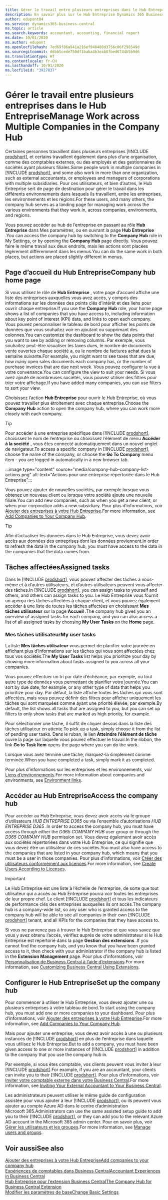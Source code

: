```yaml
---
title: Gérer le travail entre plusieurs entreprises dans le Hub Entreprise
description: En savoir plus sur le Hub Entreprise Dynamics 365 Business Central que vous utilisez pour gérer votre travail dans plusieurs entreprises.
author: edupont04
ms.service: dynamics365-business-central
ms.topic: article
ms.search.keywords: accountant, accounting, financial report
ms.date: 10/01/2020
ms.author: edupont
ms.openlocfilehash: 7ed69f86a941a216ef948488d3756c06f298549d
ms.sourcegitcommit: ddbb5cede750df1baba4b3eab8fbed6744b5b9d6
ms.translationtype: HT
ms.contentlocale: fr-CH
ms.lasthandoff: 10/01/2020
ms.locfileid: "3927837"
---
```

# <a name="manage-work-across-multiple-companies-in-the-company-hub"></a><span data-ttu-id="3fa19-103">Gérer le travail entre plusieurs entreprises dans le Hub Entreprise</span><span class="sxs-lookup"><span data-stu-id="3fa19-103">Manage Work across Multiple Companies in the Company Hub</span></span>

<span data-ttu-id="3fa19-104">Certaines personnes travaillent dans plusieurs entreprises [!INCLUDE [prodshort](includes/prodshort.md)], et certains travaillent également dans plus d’une organisation, comme des comptables externes, ou des employés et des gestionnaires de sociétés ayant plusieurs filiales.</span><span class="sxs-lookup"><span data-stu-id="3fa19-104">Some people work in multiple companies in [!INCLUDE [prodshort](includes/prodshort.md)], and some also work in more than one organization, such as external accountants, or employees and managers of corporations with multiple subsidiaries.</span></span> <span data-ttu-id="3fa19-105">Pour ces utilisateurs, et bien d’autres, le Hub Entreprise sert de page de destination pour gérer le travail dans les différents environnements dans lesquels ils travaillent, entre les entreprises, les environnements et les régions.</span><span class="sxs-lookup"><span data-stu-id="3fa19-105">For these users, and many others, the company hub serves as a landing page for managing work across the various environments that they work in, across companies, environments, and regions.</span></span>  

<span data-ttu-id="3fa19-106">Vous pouvez accéder au hub de l’entreprise en passant au rôle **Hub Entreprise** dans Mes paramètres, ou en ouvrant la page **Hub Entreprise** .</span><span class="sxs-lookup"><span data-stu-id="3fa19-106">You can access the company hub by switching to the **Company Hub** role in My Settings, or by opening the **Company Hub** page directly.</span></span> <span data-ttu-id="3fa19-107">Vous pouvez faire le même travail aux deux endroits, mais les actions sont placées légèrement différemment dans les menus.</span><span class="sxs-lookup"><span data-stu-id="3fa19-107">You can do the same work in both places, but actions are placed slightly different in menus.</span></span>  

## <a name="company-hub-home-page"></a><span data-ttu-id="3fa19-108">Page d’accueil du Hub Entreprise</span><span class="sxs-lookup"><span data-stu-id="3fa19-108">Company hub home page</span></span>

<span data-ttu-id="3fa19-109">Si vous utilisez le rôle de **Hub Entreprise** , votre page d’accueil affiche une liste des entreprises auxquelles vous avez accès, y compris des informations sur les données des points clés d’intérêt et des liens pour ouvrir chaque entreprise.</span><span class="sxs-lookup"><span data-stu-id="3fa19-109">If you use the **Company Hub** role, your home page shows a list of companies that you have access to, including information about key point of interest (KPI) data, and links to open each company.</span></span> <span data-ttu-id="3fa19-110">Vous pouvez personnaliser le tableau de bord pour afficher les points de données que vous souhaitez voir en ajoutant ou supprimant des colonnes.</span><span class="sxs-lookup"><span data-stu-id="3fa19-110">You can customize the dashboard to show the data points that you want to see by adding or removing columns.</span></span> <span data-ttu-id="3fa19-111">Par exemple, vous souhaitez peut-être visualiser les taxes dues, le nombre de documents vente ouvertes chaque société a, ou le nombre de factures achat dues la semaine suivante.</span><span class="sxs-lookup"><span data-stu-id="3fa19-111">For example, you might want to see taxes that are due, how many open sales documents each company has, or the number of purchase invoices that are due next week.</span></span> <span data-ttu-id="3fa19-112">Vous pouvez configurer la vue à votre convenance.</span><span class="sxs-lookup"><span data-stu-id="3fa19-112">You can configure the view to suit your needs.</span></span> <span data-ttu-id="3fa19-113">Si vous avez ajouté de nombreuses sociétés, vous pouvez utiliser des filtres pour trier votre affichage.</span><span class="sxs-lookup"><span data-stu-id="3fa19-113">If you have added many companies, you can use filters to sort your view.</span></span>  

<span data-ttu-id="3fa19-114">Choisissez l’action **Hub Entreprise** pour ouvrir le Hub Entreprise, où vous pouvez travailler plus étroitement avec chaque entreprise.</span><span class="sxs-lookup"><span data-stu-id="3fa19-114">Choose the **Company Hub** action to open the company hub, where you can work more closely with each company.</span></span>  

> [!TIP]
> <span data-ttu-id="3fa19-115">Pour accéder à une entreprise spécifique dans [!INCLUDE [prodshort](includes/prodshort.md)], choisissez le nom de l’entreprise ou choisissez l’élément de menu **Accéder à la société** , vous êtes connecté automatiquement dans un nouvel onglet de navigateur.</span><span class="sxs-lookup"><span data-stu-id="3fa19-115">To access a specific company in [!INCLUDE [prodshort](includes/prodshort.md)], choose the name of the company, or choose the **Go To Company** menu item - you are logged in automatically in a new browser tab.</span></span>

:::image type="content" source="media/company-hub-company-list-actions.png" alt-text="Actions pour une entreprise répertoriée dans le Hub Entreprise":::

<span data-ttu-id="3fa19-117">Vous pouvez ajouter de nouvelles sociétés, par exemple lorsque vous obtenez un nouveau client ou lorsque votre société ajoute une nouvelle filiale.</span><span class="sxs-lookup"><span data-stu-id="3fa19-117">You can add new companies, such as when you get a new client, or when your corporation adds a new subsidiary.</span></span> <span data-ttu-id="3fa19-118">Pour plus d’informations, voir [Ajouter des entreprises à votre Hub Entreprise](company-hub-add-company.md).</span><span class="sxs-lookup"><span data-stu-id="3fa19-118">For more information, see [Add Companies to Your Company Hub](company-hub-add-company.md).</span></span>  

> [!TIP]
> <span data-ttu-id="3fa19-119">Afin d’actualiser les données dans le Hub Entreprise, vous devez avoir accès aux données des entreprises dont les données proviennent.</span><span class="sxs-lookup"><span data-stu-id="3fa19-119">In order to refresh the data in the company hub, you must have access to the data in the companies that the data comes from.</span></span>

<!--## Company details

In the **Company Hub** page, you can see more information about each company by choosing the name of the company that you want to learn more about. This opens the **Company Details** pane, where you can see additional information, such as the following:  

* Cash account balances  
* Cash flow forecast  
* Overdue purchase invoices  
* Overdue sales invoices  

> [!TIP]
> You can launch predefined Excel workbooks from the **Reports** tab in the ribbon. These Excel workbooks are designed as ready-to-print key financial statements and reports, but you can also modify them to fit your needs. For more information, see [Analyzing Financial Statements in Microsoft Excel](finance-analyze-excel.md).  

Otherwise, close the details pane and continue to the next company.  -->

## <a name="assigned-tasks"></a><span data-ttu-id="3fa19-120">Tâches affectées</span><span class="sxs-lookup"><span data-stu-id="3fa19-120">Assigned tasks</span></span>

<span data-ttu-id="3fa19-121">Dans le [!INCLUDE [prodshort](includes/prodshort.md)], vous pouvez affecter des tâches à vous-même et à d’autres utilisateurs, et d’autres utilisateurs peuvent vous affecter des tâches.</span><span class="sxs-lookup"><span data-stu-id="3fa19-121">In [!INCLUDE [prodshort](includes/prodshort.md)], you can assign tasks to yourself and others, and others can assign tasks to you.</span></span> <span data-ttu-id="3fa19-122">Le Hub Entreprise vous fournit un aperçu des tâches affectées à chaque client, et vous pouvez également accéder à une liste de toutes les tâches affectées en choisissant **Mes tâches utilisateur** sur la page **Accueil** .</span><span class="sxs-lookup"><span data-stu-id="3fa19-122">The company hub gives you an overview of assigned tasks for each company, and you can also access a list of all assigned tasks by choosing **My User Tasks** on the **Home** page.</span></span>  

<!--In the client company, you also have cues that call out tasks assigned to you in this particular client.  -->

### <a name="my-user-tasks"></a><span data-ttu-id="3fa19-123">Mes tâches utilisateur</span><span class="sxs-lookup"><span data-stu-id="3fa19-123">My user tasks</span></span>

<span data-ttu-id="3fa19-124">La liste **Mes tâches utilisateur** vous permet de planifier votre journée en affichant plus d’informations sur les tâches qui vous sont affectées chez tous vos sociétés.</span><span class="sxs-lookup"><span data-stu-id="3fa19-124">The **My User Tasks** list helps you prioritize your day by showing more information about tasks assigned to you across all your companies.</span></span>  

<span data-ttu-id="3fa19-125">Vous pouvez effectuer un tri par date d’échéance, par exemple, ou tout autre type de données vous permettant de planifier votre journée.</span><span class="sxs-lookup"><span data-stu-id="3fa19-125">You can sort by due date, for example, or any other type of data that helps you prioritize your day.</span></span> <span data-ttu-id="3fa19-126">Par défaut, la liste affiche toutes les tâches qui vous sont affectées, mais vous pouvez définir des filtres pour afficher uniquement les tâches qui sont marquées comme ayant une priorité élevée, par exemple.</span><span class="sxs-lookup"><span data-stu-id="3fa19-126">By default, the list shows all tasks that are assigned to you, but you can set up filters to only show tasks that are marked as high priority, for example.</span></span>  

<span data-ttu-id="3fa19-127">Pour sélectionner une tâche, il suffit de cliquer dessus dans la liste des tâches utilisateur en attente.</span><span class="sxs-lookup"><span data-stu-id="3fa19-127">To pick up a task, simply choose it from the list of pending user tasks.</span></span> <span data-ttu-id="3fa19-128">Dans le ruban, le lien **Atteindre l’élément de tâche** ouvre la page sur laquelle vous pouvez effectuer le travail.</span><span class="sxs-lookup"><span data-stu-id="3fa19-128">In the ribbon, the link **Go to Task Item** opens the page where you can do the work.</span></span>  

<span data-ttu-id="3fa19-129">Lorsque vous avez terminé une tâche, marquez-la simplement comme terminée.</span><span class="sxs-lookup"><span data-stu-id="3fa19-129">When you have completed a task, simply mark it as completed.</span></span>  

<span data-ttu-id="3fa19-130">Pour plus d’informations sur les entreprises et les environnements, voir [Liens d’environnements](company-hub-add-company.md#environment-links).</span><span class="sxs-lookup"><span data-stu-id="3fa19-130">For more information about companies and environments, see [Environment links](company-hub-add-company.md#environment-links).</span></span>  

## <a name="access-the-company-hub"></a><span data-ttu-id="3fa19-131">Accéder au Hub Entreprise</span><span class="sxs-lookup"><span data-stu-id="3fa19-131">Access the company hub</span></span>

<span data-ttu-id="3fa19-132">Pour accéder au Hub Entreprise, vous devez avoir accès via le groupe d’utilisateurs *HUB ENTREPRISE D365* ou via l’ensemble d’autorisations *HUB ENTREPRISE D365* .</span><span class="sxs-lookup"><span data-stu-id="3fa19-132">In order to access the company hub, you must have access through either the *D365 COMPANY HUB* user group or through the *D365 COMPANY HUB*  permission set.</span></span> <span data-ttu-id="3fa19-133">Vous devez également avoir accès aux sociétés répertoriées dans votre Hub Entreprise, ce qui signifie que vous devez être un utilisateur de ces sociétés.</span><span class="sxs-lookup"><span data-stu-id="3fa19-133">You must also have access to the companies that are listed in your company hub, which means that you must be a user in those companies.</span></span> <span data-ttu-id="3fa19-134">Pour plus d’informations, voir [Créer des utilisateurs conformément aux licences](ui-how-users-permissions.md).</span><span class="sxs-lookup"><span data-stu-id="3fa19-134">For more information, see [Create Users According to Licenses](ui-how-users-permissions.md).</span></span>  

> [!IMPORTANT]
> <span data-ttu-id="3fa19-135">Le Hub Entreprise est une liste à l’échelle de l’entreprise, de sorte que tout utilisateur qui a accès au Hub Entreprise pourra voir toutes les entreprises de leur propre chef. Le client [!INCLUDE [prodshort](includes/prodshort.md)] et tous les indicateurs de performance clés des entreprises auxquelles ils ont accès.</span><span class="sxs-lookup"><span data-stu-id="3fa19-135">The company hub is a company-wide list, so any user who is granted access to the company hub will be able to see all companies in their own [!INCLUDE [prodshort](includes/prodshort.md)] tenant, and all KPIs for the companies that they have access to.</span></span>

<span data-ttu-id="3fa19-136">Si vous ne parvenez pas à trouver le Hub Entreprise et que vous savez que vous y avez obtenu l’accès, vérifiez auprès de votre administrateur si le Hub Entreprise est répertorié dans la page **Gestion des extensions** .</span><span class="sxs-lookup"><span data-stu-id="3fa19-136">If you cannot find the company hub, and you know that you have been granted access to it, then check with your administrator if the company hub is listed in the **Extension Management** page.</span></span> <span data-ttu-id="3fa19-137">Pour plus d’informations, voir [Personnalisation de Business Central à l’aide d’extensions](ui-extensions.md).</span><span class="sxs-lookup"><span data-stu-id="3fa19-137">For more information, see [Customizing Business Central Using Extensions](ui-extensions.md).</span></span>  

## <a name="set-up-the-company-hub"></a><span data-ttu-id="3fa19-138">Configurer le Hub Entreprise</span><span class="sxs-lookup"><span data-stu-id="3fa19-138">Set up the company hub</span></span>

<span data-ttu-id="3fa19-139">Pour commencer à utiliser le Hub Entreprise, vous devez ajouter une ou plusieurs entreprises à votre tableau de bord.</span><span class="sxs-lookup"><span data-stu-id="3fa19-139">To start using the company hub, you must add one or more companies to your dashboard.</span></span> <span data-ttu-id="3fa19-140">Pour plus d’informations, voir [Ajouter des entreprises à votre Hub Entreprise](company-hub-add-company.md).</span><span class="sxs-lookup"><span data-stu-id="3fa19-140">For more information, see [Add Companies to Your Company Hub](company-hub-add-company.md).</span></span>  

<span data-ttu-id="3fa19-141">Mais pour ajouter une entreprise, vous devez avoir accès à une ou plusieurs instances de [!INCLUDE [prodshort](includes/prodshort.md)] en plus de l’entreprise dans laquelle vous utilisez le Hub Entreprise.</span><span class="sxs-lookup"><span data-stu-id="3fa19-141">But to add a company, you must have been given access to one or more instances of [!INCLUDE [prodshort](includes/prodshort.md)] in addition to the company that you use the company hub in.</span></span>  

<span data-ttu-id="3fa19-142">Par exemple, si vous êtes comptable, vos clients peuvent vous inviter à leur [!INCLUDE [prodshort](includes/prodshort.md)].</span><span class="sxs-lookup"><span data-stu-id="3fa19-142">For example, if you are an accountant, your clients can invite you to their [!INCLUDE [prodshort](includes/prodshort.md)].</span></span> <span data-ttu-id="3fa19-143">Pour plus d’informations, voir [Inviter votre comptable externe dans votre Business Central](finance-accounting.md#inviteaccountant).</span><span class="sxs-lookup"><span data-stu-id="3fa19-143">For more information, see [Inviting Your External Accountant to Your Business Central](finance-accounting.md#inviteaccountant).</span></span>  

<span data-ttu-id="3fa19-144">Les administrateurs peuvent utiliser le même guide de configuration assistée pour vous ajouter à leur [!INCLUDE [prodshort](includes/prodshort.md)], ou ils peuvent vous ajouter au compte Azure AD dans le centre d’administration Microsoft 365.</span><span class="sxs-lookup"><span data-stu-id="3fa19-144">Administrators can use the same assisted setup guide to add you to their [!INCLUDE [prodshort](includes/prodshort.md)], or they can add you to the relevant Azure AD account in the Microsoft 365 admin center.</span></span> <span data-ttu-id="3fa19-145">Pour en savoir plus, voir [Gérer les utilisateurs et les groupes](/microsoft-365/admin/add-users/?view=o365-worldwide&preserve-view=true).</span><span class="sxs-lookup"><span data-stu-id="3fa19-145">For more information, see [Manage users and groups](/microsoft-365/admin/add-users/?view=o365-worldwide&preserve-view=true).</span></span>  

## <a name="see-also"></a><span data-ttu-id="3fa19-146">Voir aussi</span><span class="sxs-lookup"><span data-stu-id="3fa19-146">See also</span></span>

[<span data-ttu-id="3fa19-147">Ajouter des entreprises à votre Hub Entreprise</span><span class="sxs-lookup"><span data-stu-id="3fa19-147">Add companies to your company hub</span></span>](company-hub-add-company.md)  
[<span data-ttu-id="3fa19-148">Expériences de comptables dans Business Central</span><span class="sxs-lookup"><span data-stu-id="3fa19-148">Accountant Experiences in Business Central</span></span>](finance-accounting.md)  
[<span data-ttu-id="3fa19-149">Hub Entreprise pour l’extension Business Central</span><span class="sxs-lookup"><span data-stu-id="3fa19-149">The Company Hub for Business Central Extension</span></span>](ui-extensions-company-hub.md)  
[<span data-ttu-id="3fa19-150">Modifier les paramètres de base</span><span class="sxs-lookup"><span data-stu-id="3fa19-150">Change Basic Settings</span></span>](ui-change-basic-settings.md)  
